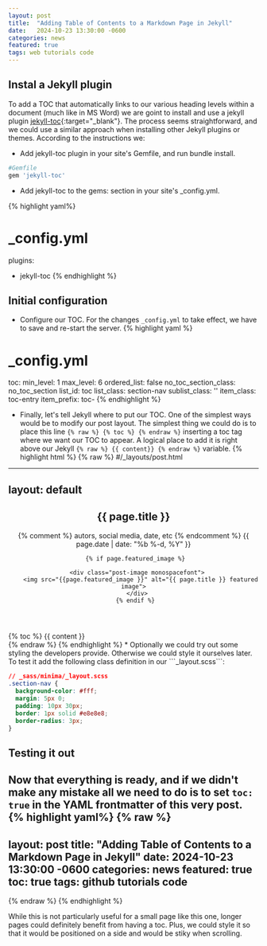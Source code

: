 ```yaml
---
layout: post
title:  "Adding Table of Contents to a Markdown Page in Jekyll"
date:   2024-10-23 13:30:00 -0600
categories: news
featured: true
tags: web tutorials code
--- 
```

## Instal a Jekyll plugin
To add a TOC that automatically links to our various heading levels within a document (much like in MS Word) we are goint to install and use a jekyll plugin 
[jekyll-toc](https://github.com/toshimaru/jekyll-toc){:target="_blank"}. The process seems straightforward, and we could use a similar approach when installing other Jekyll plugins or themes. According to the instructions we:
* Add jekyll-toc plugin in your site's Gemfile, and run bundle install.
```ruby
#Gemfile
gem 'jekyll-toc'
```
* Add jekyll-toc to the gems: section in your site's _config.yml.

{% highlight yaml%}
# _config.yml
plugins:
  - jekyll-toc
{% endhighlight %}
## Initial configuration
* Configure our TOC. For the changes ```_config.yml``` to take effect, we have to save and re-start the server.
{% highlight yaml %}
# _config.yml
toc:
min_level: 1
max_level: 6
ordered_list: false
no_toc_section_class: no_toc_section
list_id: toc
list_class: section-nav
sublist_class: ''
item_class: toc-entry
item_prefix: toc-
{% endhighlight %}
* Finally, let's tell Jekyll where to put our TOC. One of the simplest ways would be to modify our post layout.
The simplest thing we could do is to place this line ```{% raw %} {% toc %} {% endraw %}``` inserting a toc tag where we want our TOC to appear. A logical place to add it is right above our Jekyll ```{% raw %} {{ content}} {% endraw %}``` variable. 
{% highlight html %}
{% raw %} 
#/_layouts/post.html
---
layout: default
---
<article class="site-section site-section-last">
  <header class="post-header">
    <h1 class="post-title"> {{ page.title }}</h1>
    <p class="post-meta"> 
      {% comment %} autors, social media, date, etc {% endcomment %}
      {{ page.date | date: "%b %-d, %Y" }}
     </p>

     {% if page.featured_image %}

      <div class="post-image monospacefont">
        <img src="{{page.featured_image }}" alt="{{ page.title }} featured image">
      </div>
     {% endif %}
  </header>
<div class="post-body">
  {% toc %}
  {{ content }}
</div>
</article>
{% endraw %}
{% endhighlight %}
* Optionally we could try out some styling the developers provide. Otherwise we could style it ourselves later. To test it add the following class definition in our ```_layout.scss```:

```css
// _sass/minima/_layout.scss
.section-nav {
  background-color: #fff;
  margin: 5px 0;
  padding: 10px 30px;
  border: 1px solid #e8e8e8;
  border-radius: 3px;
}
```
## Testing it out
Now that everything is ready, and if we didn't make any mistake all we need to do is to set ```toc: true``` in the YAML frontmatter of this very post.
{% highlight yaml%}
{% raw %} 
---
layout: post
title:  "Adding Table of Contents to a Markdown Page in Jekyll"
date:   2024-10-23 13:30:00 -0600
categories: news
featured: true
toc: true
tags: github tutorials code
--- 
{% endraw %}
{% endhighlight %}

While this is not particularly useful for a small page like this one, longer pages could definitely benefit from having a toc. Plus, we could style it so that it would be positioned on a side and would be stiky when scrolling.